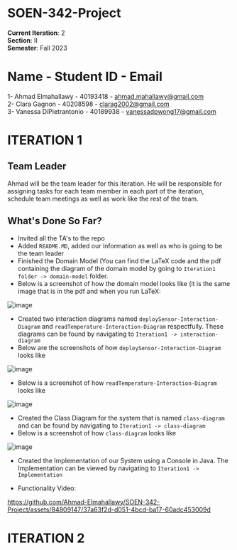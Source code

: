 # SOEN-342-Project
**Current Iteration**: 2 \
**Section**: II \
**Semester**: Fall 2023 

# Name - Student ID - Email
1- Ahmad Elmahallawy - 40193418 - ahmad.mahallawy@gmail.com \
2- Clara Gagnon -  40208598 - clarag2002@gmail.com \
3- Vanessa DiPietrantonio - 40189938 - vanessadpwong17@gmail.com 

# ITERATION 1
## Team Leader
Ahmad will be the team leader for this iteration. He will be responsible for assigning tasks for each team member  in each part of the iteration, schedule team meetings as well as work like the rest of the team.

## What's Done So Far?
- Invited all the TA's to the repo
- Added ```README.MD```, added our information as well as who is going to be the team leader
- Finished the  Domain Model (You can find the LaTeX code and the pdf containing the diagram  of the domain model by going to ```Iteration1 folder -> domain-model``` folder.
- Below is a screenshot of how the domain model looks like (it is the same image that is in the pdf and when you run LaTeX:
  
![image](https://github.com/Ahmad-Elmahallawy/SOEN-342-Project/assets/93838227/1d19baf7-42ff-4252-aebd-9d6f836c62d6)

- Created two interaction diagrams named ```deploySensor-Interaction-Diagram``` and ```readTemperature-Interaction-Diagram``` respectfully. These diagrams can be found by navigating to ```Iteration1 -> interaction-diagram```
- Below are the screenshots of how ```deploySensor-Interaction-Diagram``` looks like 

![image](https://github.com/Ahmad-Elmahallawy/SOEN-342-Project/assets/93838227/2366118a-f903-4310-bc72-19f6bd151ff2)


- Below is a screenshot of how ```readTemperature-Interaction-Diagram``` looks like

![image](https://github.com/Ahmad-Elmahallawy/SOEN-342-Project/assets/93838227/7cdb897e-c377-49bd-b3a6-71d31258c247)

- Created the Class Diagram for the system that is named ```class-diagram``` and can be found by navigating to ```Iteration1 -> class-diagram```
- Below is a screenshot of how ```class-diagram``` looks like

![image](https://github.com/Ahmad-Elmahallawy/SOEN-342-Project/assets/93838227/66ca78a8-1efd-4cca-8068-3df7e51d0d40)

- Created the Implementation of our System using a Console in Java. The Implementation can be viewed by navigating to ```Iteration1 -> Implementation```

- Functionality Video:


https://github.com/Ahmad-Elmahallawy/SOEN-342-Project/assets/84809147/37a63f2d-d051-4bcd-ba17-60adc453009d

# ITERATION 2



